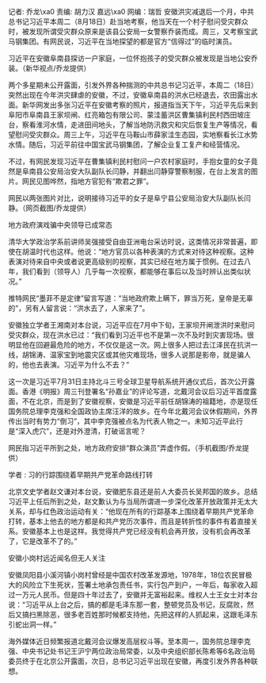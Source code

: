 记者: 乔龙\xa0 责编: 胡力汉 嘉远\xa0 网编：瑞哲 安徽洪灾减退后一个月，中共总书记习近平本周二（8月18日）赴当地考察，他当天在一个村子慰问受灾群众时，被发现所谓受灾群众原来是该县公安局一女警察乔装而成。周三，又考察宝武马钢集团。有网民说，习近平在当地探望的都是官方“信得过”的临时演员。

习近平在安徽阜南县探访一户家庭，一位怀抱孩子的受灾群众被发现是当地公安乔装。（新华视点/乔龙提供）

两个多星期未公开露面，引发外界各种揣测的中共总书记习近平，本周二（18日）突然出现在今年洪灾肆虐的安徽，不过，安徽阜南县的洪水已经退去，农田露出水面。新华网发出多张习近平在安徽考察的照片，报道指当天下午，习近平先后来到阜阳市阜南县王家坝闸、红亮箱包有限公司、蒙洼蓄洪区曹集镇利民村西田坡庄台，察看淮河水情，走进田间地头，了解当地防汛救灾和灾后恢复生产等情况，看望慰问受灾群众。周三上午，习近平在马鞍山市薛家洼生态园，实地察看长江水势水情。随后，习近平前往中国宝武马钢集团，了解企业复工复产和经营情况。

不过，有网民发现习近平在曹集镇利民村慰问一户农村家庭时，手抱女童的女子竟然是阜南县公安局治安大队副队长闫静，并翻出闫静穿警察制服，在台上发言的图片。网民见图哗然，指地方官犯有“欺君之罪”。

网民以两张图片对比，说明接待习近平的女子是阜宁县公安局治安大队副队长闫静。（网页截图/乔龙提供）

地方政府演戏骗中央领导已成常态

清华大学政治学系前讲师吴强接受自由亚洲电台采访时说，这类情况非常普遍，即使在胡温时代也这样。他说：“地方官员以各种表演的方式来对待这种视察。这种表演对待来自中央或者说更高级别的视察，其实已经在地方属于惯例。在过去八年，我们看到（领导人）几乎每一次视察，都能够在事后以及当时辨认出类似状况。”

推特网民“墨菲不是定律”留言写道：“当地政府欺上瞒下，罪当万死，皇帝是无辜的”，另有人留言说：“洪水去了，人家来了”。

安徽独立学者王湘南对本台说，习近平应在7月中下旬，王家坝开闸泄洪时来慰问受灾群众，现在洪水已过：“我们看到习近平也不是第一次不及时到灾害现场。很明显他在回避最危险的地方，不仅仅是这一次。网上很多人把过去江泽民在抗洪一线，胡锦涛、温家宝到地震灾区或其他灾难现场，很多人说那是影帝，就是骗人的，他也去表演。习近平为什么不去？”

这一次是习近平7月31日主持北斗三号全球卫星导航系统开通仪式后，首次公开露面。香港《明报》周三刊登署名“孙嘉业”的评论写道，北戴河会议后习近平首度露面，不在北京，而是到了安徽视察，安徽是习近平前任胡锦涛的祖籍地，亦是现任国务院总理李克强和全国政协主席汪洋的故乡。在今年北戴河会议休假期间，外界传出当时有势力“倒习”，其中李克强被点名为代表人物之一。未知习近平此行是“深入虎穴”，还是对外澄清，打破谣言呢？

网民指习近平所到之处，地方政府安排“群众演员”弄虚作假。（手机截图/乔龙提供）

学者 : 习的行踪围绕着早期共产党革命路线打转

北京文史学者赵文谦对本台说，安徽肥东县还是前人大委员长吴邦国的故乡。总结习近平上任后所到之处，赵文歉认为与当局所谓进一步深化改革开放政策并无太大关系，却与红色政治运动有关：“他现在所有的行踪基本上围绕着早期共产党革命打转，基本上他去的地方都是和共产党历次事件，而且是转折性的事件有着直接关系。安徽基本上也是这样。我觉得共产党已经没有机会再开放，没有机会再改革了，它是改革不了的。”

安徽小岗村远近闻名但无人关注

安徽凤阳县小溪河镇小岗村曾经是中国农村改革发源地，1978年，18位农民冒极大的风险立下生死状，签署土地承包责任书，实行包产到户，一年后，每家收入超过一万元人民币。但是四十年过去了，安徽并无富裕起来。维权人士王女士对本台说：“习近平从上台之后，搞的都是毛泽东那一套，整顿党员及书记，反腐败，然后又搞扫黑除恶，很多老百姓那时候都支持他，先把这样的人抓起来，这跟毛泽东引蛇出洞一样。”

海外媒体近日频繁报道北戴河会议爆发高层权斗等。至本周一，国务院总理李克强、中央书记处书记王沪宁两位政治局常委，以及中央组织部长陈希等6名政治局委员终于在北京公开露面，次日，总书记习近平出现在安徽，再度引发外界各种联想。 
